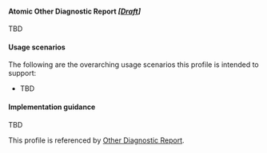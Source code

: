 #### Atomic Other Diagnostic Report *[[Draft](http://hl7.org/fhir/r4/valueset-publication-status.html)]*
TBD

#### Usage scenarios
The following are the overarching usage scenarios this profile is intended to support:
* TBD

#### Implementation guidance
TBD

This profile is referenced by [Other Diagnostic Report](StructureDefinition-composition-otherdiagreport-1.html).